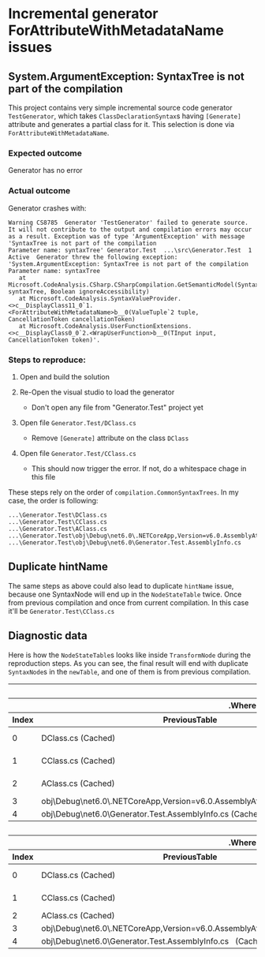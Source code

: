 # Incremental generator ForAttributeWithMetadataName issues

## System.ArgumentException: SyntaxTree is not part of the compilation

This project contains very simple incremental source code generator `TestGenerator`, which takes `ClassDeclarationSyntax`s having `[Generate]` attribute and generates a partial class for it. This selection is done via `ForAttributeWithMetadataName`.

### Expected outcome
Generator has no error

### Actual outcome
Generator crashes with:
```
Warning	CS8785	Generator 'TestGenerator' failed to generate source. It will not contribute to the output and compilation errors may occur as a result. Exception was of type 'ArgumentException' with message 'SyntaxTree is not part of the compilation
Parameter name: syntaxTree'	Generator.Test	...\src\Generator.Test	1	Active	Generator threw the following exception:
'System.ArgumentException: SyntaxTree is not part of the compilation
Parameter name: syntaxTree
   at Microsoft.CodeAnalysis.CSharp.CSharpCompilation.GetSemanticModel(SyntaxTree syntaxTree, Boolean ignoreAccessibility)
   at Microsoft.CodeAnalysis.SyntaxValueProvider.<>c__DisplayClass11_0`1.<ForAttributeWithMetadataName>b__0(ValueTuple`2 tuple, CancellationToken cancellationToken)
   at Microsoft.CodeAnalysis.UserFunctionExtensions.<>c__DisplayClass0_0`2.<WrapUserFunction>b__0(TInput input, CancellationToken token)'.
```

### Steps to reproduce:

1. Open and build the solution
2. Re-Open the visual studio to load the generator
    * Don't open any file from "Generator.Test" project yet

3. Open file `Generator.Test/DClass.cs`
    * Remove `[Generate]` attribute on the class `DClass`

4. Open file `Generator.Test/CClass.cs`
    * This should now trigger the error. If not, do a whitespace chage in this file

These steps rely on the order of `compilation.CommonSyntaxTrees`. In my case, the order is following:

```
...\Generator.Test\DClass.cs
...\Generator.Test\CClass.cs
...\Generator.Test\AClass.cs
...\Generator.Test\obj\Debug\net6.0\.NETCoreApp,Version=v6.0.AssemblyAttributes.cs
...\Generator.Test\obj\Debug\net6.0\Generator.Test.AssemblyInfo.cs
```

## Duplicate hintName
The same steps as above could also lead to duplicate `hintName` issue, because one SyntaxNode will end up in the `NodeStateTable` twice. Once from previous compilation and once from current compilation. In this case it'll be `Generator.Test\CClass.cs
`

## Diagnostic data

Here is how the `NodeStateTable`s looks like inside `TransformNode` during the reproduction steps.
As you can see, the final result will end with duplicate `SyntaxNode`s in the `newTable`, and one of them is from previous compilation.

<table>
<thead>
  <tr>
    <th colspan="6">Iteration 1 - Remove `[Generate]` attribute on the class `DClass` (Step 3.)</th>
  </tr>
  <tr>
    <th></th>
    <th colspan="2">.Where((info, _) => info.Info.HasFlag(ContainsAttributeList))</th>
    <th colspan="3">.Where(tuple => tuple.Item2.Length > 0)</th>
  </tr>
  <tr>
    <th>Index</th>
    <th>PreviousTable</th>
    <th>NewTable</th>
    <th>SourceTable</th>
    <th>PreviousTable</th>
    <th>NewTable</th>
  </tr>
</thead>
<tbody>
  <tr>
    <td>0</td>
    <td>DClass.cs (Cached)</td>
    <td>DClass.cs (Modified)</td>
    <td>DClass.cs (Modified)</td>
    <td>DClass.cs (Cached)</td>
    <td>DClass.cs (Removed)</td>
  </tr>
  <tr>
    <td>1</td>
    <td>CClass.cs (Cached)</td>
    <td>CClass.cs (Cached)</td>
    <td>CClass.cs (Cached)</td>
    <td>CClass.cs (Cached)</td>
    <td>CClass.cs (Cached)</td>
  </tr>
  <tr>
    <td>2</td>
    <td>AClass.cs (Cached)</td>
    <td>AClass.cs (Cached)</td>
    <td>AClass.cs (Cached)</td>
    <td>AClass.cs (Cached)</td>
    <td>AClass.cs (Cached)</td>
  </tr>
  <tr>
    <td>3</td>
    <td>obj\Debug\net6.0\.NETCoreApp,Version=v6.0.AssemblyAttributes.cs   (Cached)</td>
    <td>obj\Debug\net6.0\.NETCoreApp,Version=v6.0.AssemblyAttributes.cs   (Cached)</td>
    <td>obj\Debug\net6.0\.NETCoreApp,Version=v6.0.AssemblyAttributes.cs   (Cached)</td>
    <td> </td>
    <td> </td>
  </tr>
  <tr>
    <td>4</td>
    <td>obj\Debug\net6.0\Generator.Test.AssemblyInfo.cs   (Cached)</td>
    <td>obj\Debug\net6.0\Generator.Test.AssemblyInfo.cs   (Cached)</td>
    <td>obj\Debug\net6.0\Generator.Test.AssemblyInfo.cs   (Cached)</td>
    <td> </td>
    <td> </td>
  </tr>
<tbody>
<thead>
  <tr>
    <th colspan="6">Iteration 2 - Open file `Generator.Test/CClass.cs` (Step 4.)</th>
  </tr>
  <tr>
    <th></th>
    <th colspan="2">.Where((info, _) => info.Info.HasFlag(ContainsAttributeList))</th>
    <th colspan="3">.Where(tuple => tuple.Item2.Length > 0)</th>
  </tr>
  <tr>
    <th>Index</th>
    <th>PreviousTable</th>
    <th>NewTable</th>
    <th>SourceTable</th>
    <th>PreviousTable</th>
    <th>NewTable</th>
  </tr>
</thead>
<tbody>
  <tr>
    <td>0</td>
    <td>DClass.cs (Cached)</td>
    <td>DClass.cs (Cached)</td>
    <td>DClass.cs (Cached)</td>
    <td>CClass.cs (Cached)</td>
    <td>CClass.cs (Cached)</td>
  </tr>
  <tr>
    <td>1</td>
    <td>CClass.cs (Cached)</td>
    <td>CClass.cs (Modified)</td>
    <td>CClass.cs (Modified)</td>
    <td>AClass.cs (Cached)</td>
    <td>CClass.cs (Modified)</td>
  </tr>
  <tr>
    <td>2</td>
    <td>AClass.cs (Cached)</td>
    <td>AClass.cs (Cached)</td>
    <td>AClass.cs (Cached)</td>
    <td> </td>
    <td> </td>
  </tr>
  <tr>
    <td>3</td>
    <td>obj\Debug\net6.0\.NETCoreApp,Version=v6.0.AssemblyAttributes.cs&nbsp;&nbsp;&nbsp;(Cached)</td>
    <td>obj\Debug\net6.0\.NETCoreApp,Version=v6.0.AssemblyAttributes.cs&nbsp;&nbsp;&nbsp;(Cached)</td>
    <td>obj\Debug\net6.0\.NETCoreApp,Version=v6.0.AssemblyAttributes.cs&nbsp;&nbsp;&nbsp;(Cached)</td>
    <td> </td>
    <td> </td>
  </tr>
  <tr>
    <td>4</td>
    <td>obj\Debug\net6.0\Generator.Test.AssemblyInfo.cs&nbsp;&nbsp;&nbsp;(Cached)</td>
    <td>obj\Debug\net6.0\Generator.Test.AssemblyInfo.cs&nbsp;&nbsp;&nbsp;(Cached)</td>
    <td>obj\Debug\net6.0\Generator.Test.AssemblyInfo.cs&nbsp;&nbsp;&nbsp;(Cached)</td>
    <td>-</td>
    <td> </td>
  </tr>
</tbody>
</table>
